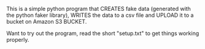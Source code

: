 This is a simple python program that CREATES fake data (generated with the python faker library), WRITES the data to a csv file and UPLOAD it to a bucket on Amazon S3 BUCKET.

Want to try out the program, read the short "setup.txt" to get things working properly.